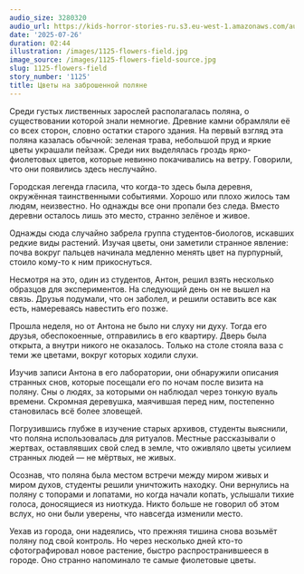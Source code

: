 ```yaml
---
audio_size: 3280320
audio_url: https://kids-horror-stories-ru.s3.eu-west-1.amazonaws.com/audio/1125-flowers-field.mp3
date: '2025-07-26'
duration: 02:44
illustration: /images/1125-flowers-field.jpg
image_source: /images/1125-flowers-field-source.jpg
slug: 1125-flowers-field
story_number: '1125'
title: Цветы на заброшенной поляне
---
```


Среди густых лиственных зарослей располагалась поляна, о существовании которой знали немногие. Древние камни обрамляли её со всех сторон, словно остатки старого здания. На первый взгляд эта поляна казалась обычной: зеленая трава, небольшой пруд и яркие цветы украшали пейзаж. Среди них выделялась гроздь ярко-фиолетовых цветов, которые невинно покачивались на ветру. Говорили, что они появились здесь неслучайно.

Городская легенда гласила, что когда-то здесь была деревня, окружённая таинственными событиями. Хорошо или плохо жилось там людям, неизвестно. Но однажды все они пропали без следа. Вместо деревни осталось лишь это место, странно зелёное и живое.

Однажды сюда случайно забрела группа студентов-биологов, искавших редкие виды растений. Изучая цветы, они заметили странное явление: почва вокруг пальцев начинала медленно менять цвет на пурпурный, стоило кому-то к ним прикоснуться.

Несмотря на это, один из студентов, Антон, решил взять несколько образцов для экспериментов. На следующий день он не вышел на связь. Друзья подумали, что он заболел, и решили оставить все как есть, намереваясь навестить его позже.

Прошла неделя, но от Антона не было ни слуху ни духу. Тогда его друзья, обеспокоенные, отправились в его квартиру. Дверь была открыта, а внутри никого не оказалось. Только на столе стояла ваза с теми же цветами, вокруг которых ходили слухи.

Изучив записи Антона в его лаборатории, они обнаружили описания странных снов, которые посещали его по ночам после визита на поляну. Сны о людях, за которыми он наблюдал через тонкую вуаль времени. Скромная деревушка, маячившая перед ним, постепенно становилась всё более зловещей.

Погрузившись глубже в изучение старых архивов, студенты выяснили, что поляна использовалась для ритуалов. Местные рассказывали о жертвах, оставлявших свой след в земле, что оживляло цветы усилием странных людей — не мёртвых, не живых.

Осознав, что поляна была местом встречи между миром живых и миром духов, студенты решили уничтожить находку. Они вернулись на поляну с топорами и лопатами, но когда начали копать, услышали тихие голоса, доносящиеся из ниоткуда. Никто больше не говорил об этом вслух, но они были уверены, что навсегда изменили место.

Уехав из города, они надеялись, что прежняя тишина снова возьмёт поляну под свой контроль. Но через несколько дней кто-то сфотографировал новое растение, быстро распространившееся в городе. Оно странно напоминало те самые фиолетовые цветы.